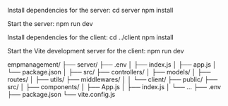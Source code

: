 Install dependencies for the server: 
cd server 
npm install

Start the server: 
npm run dev

Install dependencies for the client: 
cd ../client 
npm install

Start the Vite development server for the client: 
npm run dev

empmanagement/ ├── server/ ├── .env │ ├── index.js
│ ├── app.js
│ └── package.json │ ├── src/ ├── controllers/ │ ├── models/ │ ├── routes/ │ ├── utils/ ├── middlewares/ │
│
└── client/ ├── public/ ├── src/ │ ├── components/ │ ├── App.js │ ├── index.js │ └── ... ├── .env ├── package.json └── vite.config.js
